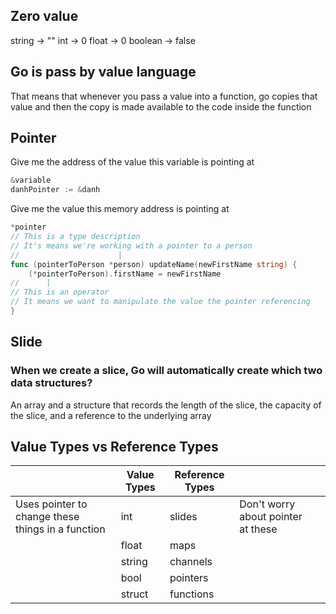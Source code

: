## Zero value

string -> ""
int -> 0
float -> 0
boolean -> false

## Go is pass by value language

That means that whenever you pass a value into a function, go copies that value and then the copy is made available to the code inside the function

## Pointer

Give me the address of the value this variable is pointing at

```go
&variable
danhPointer := &danh
```

Give me the value this memory address is pointing at

```go
*pointer
// This is a type description
// It's means we're working with a pointer to a person
//                      |
func (pointerToPerson *person) updateName(newFirstName string) {
	(*pointerToPerson).firstName = newFirstName
//      |
// This is an operator
// It means we want to manipulate the value the pointer referencing
}
```

## Slide

### When we create a slice, Go will automatically create which two data structures?

An array and a structure that records the length of the slice, the capacity of the slice, and a reference to the underlying array

## Value Types vs Reference Types

|                                                   | Value Types | Reference Types |                                    |     |
| ------------------------------------------------- | ----------- | --------------- | ---------------------------------- | --- |
| Uses pointer to change these things in a function | int         | slides          | Don't worry about pointer at these |     |
|                                                   | float       | maps            |                                    |     |
|                                                   | string      | channels        |                                    |     |
|                                                   | bool        | pointers        |                                    |     |
|                                                   | struct      | functions       |                                    |     |
